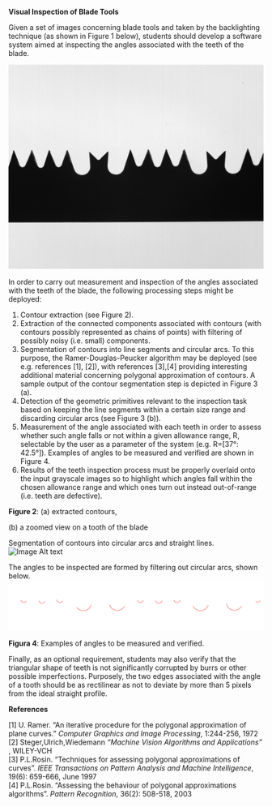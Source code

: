 **Visual Inspection of Blade Tools**

Given a set of images concerning blade tools and taken by the backlighting technique (as shown in Figure 1 below), students should develop a software system aimed at inspecting the angles associated with the teeth of the blade.

![Image Alt text](ProjectImages/saw_01.png "Figure 1")


In order to carry out measurement and inspection of the angles associated with the teeth of the blade, the following processing steps might be deployed:
1. Contour extraction (see Figure 2).
2. Extraction of the connected components associated with contours (with contours possibly represented as chains of points) with filtering of possibly noisy (i.e. small) components.
3. Segmentation of contours into line segments and circular arcs. To this purpose, the Ramer-Douglas-Peucker algorithm may be deployed (see e.g. references [1], [2]), with references [3],[4] providing interesting additional material concerning polygonal approximation of contours. A sample output of the contour segmentation step is depicted in Figure 3 (a).
4. Detection of the geometric primitives relevant to the inspection task based on keeping the line segments within a certain size range and discarding circular arcs (see Figure 3 (b)).
5. Measurement of the angle associated with each teeth in order to assess whether such angle falls or not within a given allowance range, R, selectable by the user as a parameter of the system (e.g. R=[37°: 42.5°]). Examples of angles to be measured and verified are shown in Figure 4.
6. Results of the teeth inspection process must be properly overlaid onto the input grayscale images so to highlight which angles fall within the chosen allowance range and which ones turn out instead out-of-range (i.e. teeth are defective).

**Figure 2**: (a) extracted contours,

(b) a zoomed view on a tooth of the blade

Segmentation of contours into circular arcs and straight lines.
![Image Alt text](ProjectImages/saw_01_countors.png "Figure 1")

The angles to be inspected are formed by filtering out circular arcs, shown below.
![Image Alt text](ProjectImages/saw_01_circular_arcs.png "Figure 1")

**Figura 4**: Examples of angles to be measured and verified. 

Finally, as an optional requirement, students may also verify that the triangular shape of teeth is not significantly corrupted by burrs or other possible imperfections. Purposely, the two edges associated with the angle of a tooth should be as rectilinear as not to deviate by more than 5 pixels from the ideal straight profile.

**References**

[1] U. Ramer. “An iterative procedure for the polygonal approximation of plane curves.” *Computer Graphics and Image Processing*, 1:244-256, 1972  
[2] Steger,Ulrich,Wiedemann *“Machine Vision Algorithms and Applications”* , WILEY-VCH  
[3] P.L.Rosin. “Techniques for assessing polygonal approximations of curves”. *IEEE Transactions on Pattern Analysis and Machine Intelligence*, 19(6): 659-666, June 1997  
[4] P.L.Rosin. “Assessing the behaviour of polygonal approximations algorithms”. *Pattern Recognition*, 36(2): 508-518, 2003
